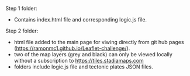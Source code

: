 Step 1 folder:
  - Contains index.html file and corresponding logic.js file.
  
  
Step 2 folder:
  - html file added to the main page for viwing directly from git hub pages (https://ramonmc1.github.io/Leaflet-challenge/). 
  - two of the map layers (grey and black) can only be viewed locally without a subscription to https://tiles.stadiamaps.com
  - folders include logic.js file and tectonic plates JSON files.
